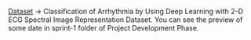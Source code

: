 [Dataset](https://drive.google.com/file/d/16SUrk6lMaakmVf4axGNDub3joHl-XdBT/view?usp=sharing)  -> Classification of Arrhythmia by Using Deep Learning with 2-D ECG Spectral Image Representation Dataset.
You can see the preview of some date in sprint-1 folder of Project Development Phase.
